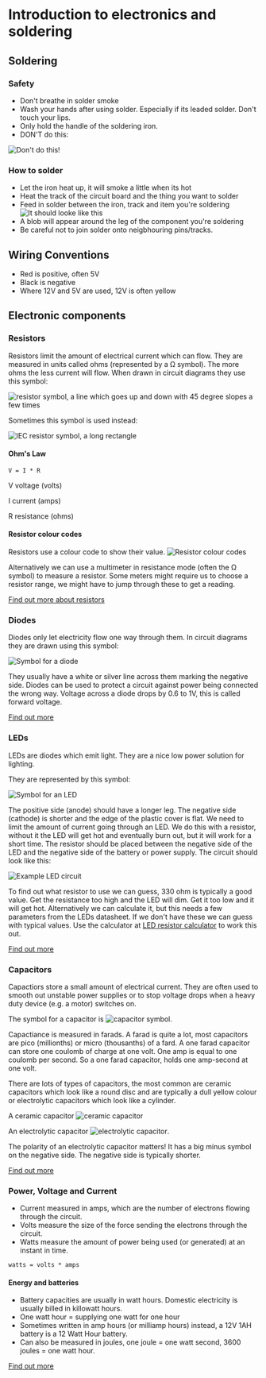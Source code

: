# Introduction to electronics and soldering

## Soldering

### Safety 

 * Don't breathe in solder smoke
 * Wash your hands after using solder. Especially if its leaded solder. Don't touch your lips. 
 * Only hold the handle of the soldering iron.
 * DON'T do this:
 
 ![Don't do this!](https://i2.wp.com/makezine.com/wp-content/uploads/2016/03/Screen-Shot-2016-03-08-at-9.15.01-AM.png)
 
 
### How to solder
 * Let the iron heat up, it will smoke a little when its hot
 * Heat the track of the circuit board and the thing you want to solder
 * Feed in solder between the iron, track and item you're soldering
  ![It should looke like this](https://cdn.sparkfun.com/r/600-600/assets/learn_tutorials/5/Soldering_Action-01.jpg)
  * A blob will appear around the leg of the component you're soldering
  * Be careful not to join solder onto neigbhouring pins/tracks.
 
## Wiring Conventions
 
* Red is positive, often 5V
* Black is negative
* Where 12V and 5V are used, 12V is often yellow

 
## Electronic components
 
### Resistors
  
  Resistors limit the amount of electrical current which can flow. They are measured in units called ohms (represented by a Ω symbol). The more ohms the less current will flow. When drawn in circuit diagrams they use this symbol:
  
![resistor symbol, a line which goes up and down with 45 degree slopes a few times](https://upload.wikimedia.org/wikipedia/commons/thumb/e/ee/Resistor_symbol_America.svg/320px-Resistor_symbol_America.svg.png)

Sometimes this symbol is used instead:

![IEC resistor symbol, a long rectangle](https://upload.wikimedia.org/wikipedia/commons/thumb/c/c3/Resistor_symbol_IEC.svg/320px-Resistor_symbol_IEC.svg.png)
  
#### Ohm's Law
  
  ```V = I * R```
  
  V voltage (volts)
  
  I current (amps)
  
  R resistance (ohms)
  
#### Resistor colour codes 
  
  Resistors use a colour code to show their value. 
  ![Resistor colour codes](https://www.digikey.co.uk/-/media/Images/Marketing/Resources/Calculators/resistor-color-chart.png?la=en-GB&ts=e802ab48-1ea0-4745-babf-9a21accec5c2)
  
  Alternatively we can use a multimeter in resistance mode (often the Ω symbol) to measure a resistor. Some meters might require us to choose a resistor range, we might have to jump through these to get a reading.
  
[Find out more about resistors](https://learn.sparkfun.com/tutorials/resistors/decoding-resistor-markings)
 
### Diodes

Diodes only let electricity flow one way through them. In circuit diagrams they are drawn using this symbol:

![Symbol for a diode](https://cdn.sparkfun.com/assets/d/6/b/f/a/5171b6bece395ff53c000000.PNG)
 
They usually have a white or silver line across them marking the negative side. Diodes can be used to protect a circuit against power being connected the wrong way. Voltage across a diode drops by 0.6 to 1V, this is called forward voltage.

[Find out more](https://learn.sparkfun.com/tutorials/diodes/all)
  
### LEDs
 LEDs are diodes which emit light. They are a nice low power solution for lighting. 
 
 They are represented by this symbol:
 
 ![Symbol for an LED](https://upload.wikimedia.org/wikipedia/commons/thumb/e/e5/LED_symbol.svg/320px-LED_symbol.svg.png)
 
 The positive side (anode) should have a longer leg. The negative side (cathode) is shorter and the edge of the plastic cover is flat. We need to limit the amount of current going through an LED. We do this with a resistor, without it the LED will get hot and eventually burn out, but it will work for a short time. The resistor should be placed between the negative side of the LED and the negative side of the battery or power supply. The circuit should look like this:
 
 ![Example LED circuit](https://upload.wikimedia.org/wikipedia/commons/thumb/c/c9/LED_circuit.svg/240px-LED_circuit.svg.png)
 
To find out what resistor to use we can guess, 330 ohm is typically a good value. Get the resistance too high and the LED will dim. Get it too low and it will get hot. Alternatively we can calculate it, but this needs a few parameters from the LEDs datasheet. If we don't have these we can guess with typical values. Use the calculator at [LED resistor calculator](https://www.kitronik.co.uk/blog/led-resistor-value-calculator/) to work this out. 
 
[Find out more](https://learn.sparkfun.com/tutorials/light-emitting-diodes-leds)
 

 
### Capacitors
 Capactiors store a small amount of electrical current. They are often used to smooth out unstable power supplies or to stop voltage drops when a heavy duty device (e.g. a motor) switches on. 
 
 The symbol for a capacitor is ![capacitor symbol](https://upload.wikimedia.org/wikipedia/commons/thumb/7/78/Capacitor_symbol.svg/274px-Capacitor_symbol.svg.png).
 
 Capactiance is measured in farads. A farad is quite a lot, most capacitors are pico (millionths) or micro (thousanths) of a fard. A one farad capacitor can store one coulomb of charge at one volt. One amp is equal to one coulomb per second. So a one farad capacitor, holds one amp-second at one volt. 
 
 There are lots of types of capacitors, the most common are ceramic capacitors which look like a round disc and are typically a dull yellow colour or electrolytic capacitors which look like a cylinder. 
 
 A ceramic capacitor ![ceramic capacitor](https://media.rs-online.com/t_large/R5381310-01.jpg)
 
 An electrolytic capacitor ![electrolytic capacitor](https://media.rs-online.com/t_large/F3654650-01.jpg).
 
 The polarity of an electrolytic capacitor matters! It has a big minus symbol on the negative side. The negative side is typically shorter. 
 
 [Find out more](https://learn.sparkfun.com/tutorials/capacitors)
 
### Power, Voltage and Current
 
 * Current measured in amps, which are the number of electrons flowing through the circuit.
 * Volts measure the size of the force sending the electrons through the circuit.
 * Watts measure the amount of power being used (or generated) at an instant in time.
 
 ```watts = volts * amps```
 
#### Energy and batteries
 
 * Battery capacities are usually in watt hours. Domestic electricity is usually billed in killowatt hours.
 * One watt hour = supplying one watt for one hour
 * Sometimes written in amp hours (or milliamp hours) instead, a 12V 1AH battery is a 12 Watt Hour battery. 
 * Can also be measured in joules, one joule = one watt second, 3600 joules = one watt hour. 

 [Find out more](https://learn.sparkfun.com/tutorials/electric-power)
